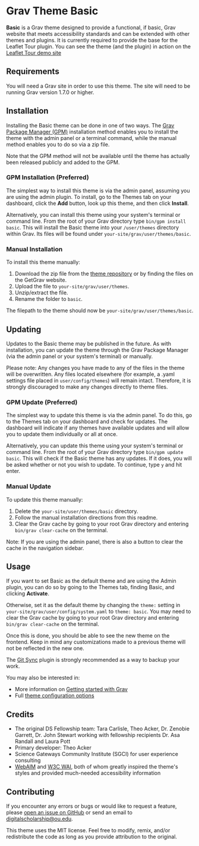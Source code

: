 # Grav Theme Basic

<!-- TODO: Theme screenshot -->

**Basic** is a Grav theme designed to provide a functional, if basic, Grav website that meets accessibility standards and can be extended with other themes and plugins. It is currently required to provide the base for the Leaflet Tour plugin. You can see the theme (and the plugin) in action on the [Leaflet Tour demo site](https://theoacker.oucreate.com/leaflet-tour)

## <span id="requirements">Requirements</span>

You will need a Grav site in order to use this theme. The site will need to be running Grav version 1.7.0 or higher.

## <span id="installation">Installation</span>

<!-- TODO: Develop skeleton and provide instructions on setting up the skeleton -->

Installing the Basic theme can be done in one of two ways. The [Grav Package Manager (GPM)](https://learn.getgrav.org/cli-console/grav-cli-gpm) installation method enables you to install the theme with the admin panel or a terminal command, while the manual method enables you to do so via a zip file.

<!-- TODO: Add to GPM and remove this statement -->
Note that the GPM method will not be available until the theme has actually been released publicly and added to the GPM.

### <span id="gpm-installation">GPM Installation (Preferred)</span>

The simplest way to install this theme is via the admin panel, assuming you are using the admin plugin. To install, go to the Themes tab on your dashboard, click the **Add** button, look up this theme, and then click **Install**.

Alternatively, you can install this theme using your system's terminal or command line. From the root of your Grav directory type `bin/gpm install basic`. This will install the Basic theme into your `/user/themes` directory within Grav. Its files will be found under `your-site/grav/user/themes/basic`.

### <span id="manual-installation">Manual Installation</span>

To install this theme manually:

<!-- TODO: possibly link to getgrav website -->

1. Download the zip file from the [theme repository](https://github.com/TheoAcker12/grav-theme-basic) or by finding the files on the GetGrav website.
2. Upload the file to `your-site/grav/user/themes`.
3. Unzip/extract the file.
4. Rename the folder to `basic`.

The filepath to the theme should now be `your-site/grav/user/themes/basic`.

## <span id="updating">Updating</span>

Updates to the Basic theme may be published in the future. As with installation, you can update the theme through the Grav Package Manager (via the admin panel or your system's terminal) or manually.

Please note: Any changes you have made to any of the files in the theme will be overwritten. Any files located elsewhere (for example, a .yaml settings file placed in `user/config/themes`) will remain intact. Therefore, it is strongly discouraged to make any changes directly to theme files.

### <span id="gpm-update">GPM Update (Preferred)</span>

The simplest way to update this theme is via the admin panel. To do this, go to the Themes tab on your dashboard and check for updates. The dashboard will indicate if any themes have available updates and will allow you to update them individually or all at once.

Alternatively, you can update this theme using your system's terminal or command line. From the root of your Grav directory type `bin/gpm update basic`. This will check if the Basic theme has any updates. If it does, you will be asked whether or not you wish to update. To continue, type `y` and hit enter.

### <span id="manual-update">Manual Update</span>

To update this theme manually:

1. Delete the `your-site/user/themes/basic` directory.
2. Follow the manual installation directions from this readme.
3. Clear the Grav cache by going to your root Grav directory and entering `bin/grav clear-cache` on the terminal.

Note: If you are using the admin panel, there is also a button to clear the cache in the navigation sidebar.

## <span id="usage">Usage</span>

If you want to set Basic as the default theme and are using the Admin plugin, you can do so by going to the Themes tab, finding Basic, and clicking **Activate**.

Otherwise, set it as the default theme by changing the `theme:` setting in `your-site/grav/user/config/system.yaml` to `theme: basic`. You may need to clear the Grav cache by going to your root Grav directory and entering `bin/grav clear-cache` on the terminal.

Once this is done, you should be able to see the new theme on the frontend. Keep in mind any customizations made to a previous theme will not be reflected in the new one.

<!-- TODO: What plugins does the theme work well with? Markdown notices, certainly. What about highlight, breadcrumbs? -->

The [Git Sync](https://github.com/trilbymedia/grav-plugin-git-sync) plugin is strongly recommended as a way to backup your work.

You may also be interested in:

- More information on [Getting started with Grav](https://theoacker.oucreate.com/leaflet-tour/grav-cms)
- Full [theme configuration options](https://theoacker.oucreate.com/leaflet-tour/config/theme)

## <span id="credits">Credits</span>

- The original DS Fellowship team: Tara Carlisle, Theo Acker, Dr. Zenobie Garrett, Dr. John Stewart working with fellowship recipients Dr. Asa Randall and Laura Pott
- Primary developer: Theo Acker
- Science Gateways Community Institute (SGCI) for user experience consulting
- [WebAIM](https://webaim.org/) and [W3C WAI](https://www.w3.org/WAI/), both of whom greatly inspired the theme's styles and provided much-needed accessibility information

<!-- TODO: Link to SGCI -->

## <span id="contributing">Contributing</span>

If you encounter any errors or bugs or would like to request a feature, please [open an issue on GitHub](https://github.com/TheoAcker12/grav-theme-basic/issues) or send an email to digitalscholarship@ou.edu.

<!-- TODO: pull requests -->

This theme uses the MIT license. Feel free to modify, remix, and/or redistribute the code as long as you provide attribution to the original.